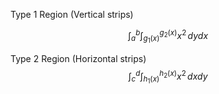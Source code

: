 
Type 1 Region (Vertical strips)

$$
	\int_{a}^{b} \int_{g_1(x)}^{g_2(x)} x^2 \,dydx
$$

Type 2 Region (Horizontal strips)
$$
\int_{c}^{d} \int_{h_1(x)}^{h_2(x)} x^2 \,dxdy
$$